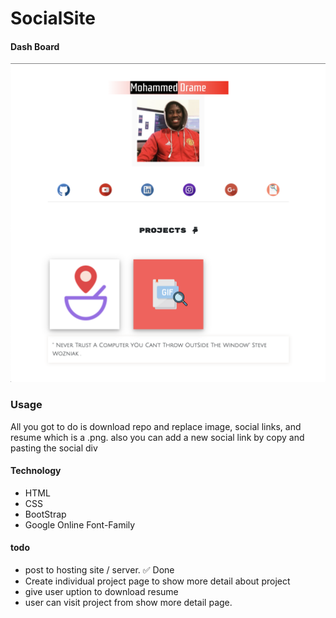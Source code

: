 # SocialSite




#### Dash Board

<img src="1.png">

### Usage

All you got to do is download repo and replace image, social links, and resume which is a .png. also you can add a new social link by copy and pasting the social div

#### Technology

* HTML
* CSS
* BootStrap
* Google Online Font-Family

#### todo

* post to hosting site / server. ✅ Done
* Create individual project page to show more detail about project
* give user uption to download resume
* user can visit project from show more detail page.

